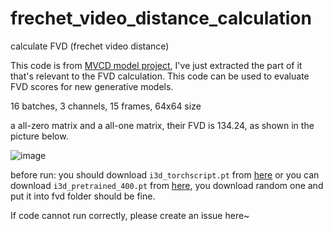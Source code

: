 # frechet_video_distance_calculation
calculate FVD (frechet video distance)

This code is from [MVCD model project](https://github.com/voletiv/mcvd-pytorch), I've just extracted the part of it that's relevant to the FVD calculation. This code can be used to evaluate FVD scores for new generative models. 

16 batches, 3 channels, 15 frames, 64x64 size

a all-zero matrix and a all-one matrix, their FVD is 134.24, as shown in the picture below.

![image](https://user-images.githubusercontent.com/67564714/209288914-30519bce-caea-4069-85f7-4fb82fb10324.png)

before run: you should download `i3d_torchscript.pt` from [here](https://www.dropbox.com/s/ge9e5ujwgetktms/i3d_torchscript.pt) or you can download `i3d_pretrained_400.pt` from [here](https://onedrive.live.com/download?cid=78EEF3EB6AE7DBCB&resid=78EEF3EB6AE7DBCB%21199&authkey=AApKdFHPXzWLNyI), you download random one and put it into fvd folder should be fine.

If code cannot run correctly, please create an issue here~

